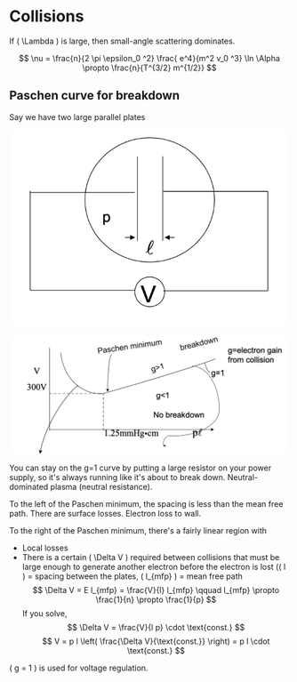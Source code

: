 # Collisions

If \( \Lambda \) is large, then small-angle scattering dominates.


$$
\nu = \frac{n}{2 \pi \epsilon_0 ^2} \frac{ e^4}{m^2 v_0 ^3} \ln \Alpha \propto \frac{n}{T^{3/2} m^{1/2}}
$$


## Paschen curve for breakdown

Say we have two large parallel plates

<p align="center"> <img alt="Figure 11.2" src="../img/11.2.png" /> </p>

<p align="center"> <img alt="Figure 11.3" src="../img/11.3.png" /> </p>

You can stay on the g=1 curve by putting a large resistor on your power supply, so it's always running like it's about to break down. Neutral-dominated plasma (neutral resistance).

To the left of the Paschen minimum, the spacing is less than the mean free path. There are surface losses. Electron loss to wall.

To the right of the Paschen minimum, there's a fairly linear region with

- Local losses
- There is a certain \( \Delta V \) required between collisions that must be large enough to generate another electron before the electron is lost (\( l \) = spacing between the plates, \( l_{mfp} \) = mean free path
    $$
    \Delta V = E l_{mfp} = \frac{V}{l} l_{mfp} \qquad l_{mfp} \propto \frac{1}{n} \propto \frac{1}{p}
    $$
    If you solve, 
    $$
    \Delta V = \frac{V}{l p} \cdot \text{const.}
    $$
    $$
    V = p l \left( \frac{\Delta V}{\text{const.}} \right) = p l \cdot \text{const.}
    $$

\( g = 1 \) is used for voltage regulation.


